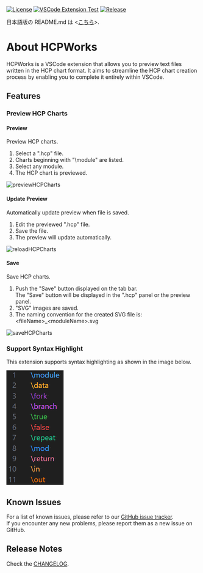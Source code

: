 [![License](https://img.shields.io/badge/license-MIT-green.svg)](https://github.com/in0ho1no/HCPWorks/blob/main/hcpworks/LICENSE)
[![VSCode Extension Test](https://github.com/in0ho1no/HCPWorks/actions/workflows/unittest.yml/badge.svg)](https://github.com/in0ho1no/HCPWorks/actions/workflows/unittest.yml)
[![Release](https://img.shields.io/github/v/release/in0ho1no/HCPWorks)](https://github.com/in0ho1no/HCPWorks/releases)

日本語版の README.md は <[こちら](README.ja.md)>.

# About HCPWorks

HCPWorks is a VSCode extension that allows you to preview text files written in the HCP chart format.
It aims to streamline the HCP chart creation process by enabling you to complete it entirely within VSCode.

## Features

### Preview HCP Charts

#### Preview

Preview HCP charts.

1. Select a ".hcp" file.
1. Charts beginning with "\module" are listed.
1. Select any module.
1. The HCP chart is previewed.

![previewHCPCharts](hcpworks/resources/videos/previewHCPCharts.gif)

#### Update Preview

Automatically update preview when file is saved.

1. Edit the previewed ".hcp" file.
1. Save the file.
1. The preview will update automatically.

![reloadHCPCharts](hcpworks/resources/videos/reloadHCPCharts.gif)

#### Save

Save HCP charts.

1. Push the "Save" button displayed on the tab bar.  
The "Save" button will be displayed in the ".hcp" panel or the preview panel.
1. "SVG" images are saved.
1. The naming convention for the created SVG file is: \<fileName>_\<moduleName>.svg

![saveHCPCharts](hcpworks/resources/videos/saveHCPCharts.gif)

### Support Syntax Highlight

This extension supports syntax highlighting as shown in the image below.

![syntaxHighlight](hcpworks/resources/images/syntaxHighlight.png)

## Known Issues

For a list of known issues, please refer to our [GitHub issue tracker](https://github.com/in0ho1no/HCPWorks/issues).  
If you encounter any new problems, please report them as a new issue on GitHub.

## Release Notes

Check the [CHANGELOG](hcpworks/CHANGELOG.md).
